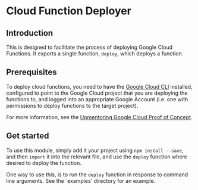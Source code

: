# Cloud Function Deployer


## Introduction

This is designed to facilitate the process of deploying Google Cloud Functions.  It exports a single function, `deploy`, which deploys a function.


## Prerequisites

To deploy cloud functions, you need to have the [Google Cloud CLI](https://cloud.google.com/sdk/) installed, configured to point to the Google Cloud project that you are deploying the functions to, and logged into an appropriate Google Account (i.e. one with permissions to deploy functions to the target project).

For more information, see the [Upmentoring Google Cloud Proof of Concept](https://github.com/leanjscom/upmentoring-gcloud-poc).


## Get started

To use this module, simply add it your project using `npm install --save`, and then `import` it into the relevant file, and use the `deploy` function where desired to deploy the function.

One way to use this, is to run the `deploy` function in response to command line arguments.  See the `examples' directory for an example.
